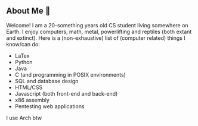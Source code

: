## About Me 🐲
Welcome! I am a 20-something years old CS student living somewhere on Earth. I enjoy computers, math, metal, powerlifting and reptiles (both extant and extinct).
Here is a (non-exhaustive) list of (computer related) things I know/can do:
- LaTex
- Python
- Java
- C (and programming in POSIX environments)
- SQL and database design
- HTML/CSS
- Javascript (both front-end and back-end)
- x86 assembly
- Pentesting web applications

I use Arch btw
